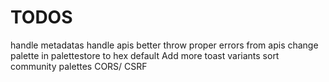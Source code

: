 # TODOS

handle metadatas
handle apis better
throw proper errors from apis
change palette in palettestore to hex default
Add more toast variants
sort community palettes
CORS/ CSRF
